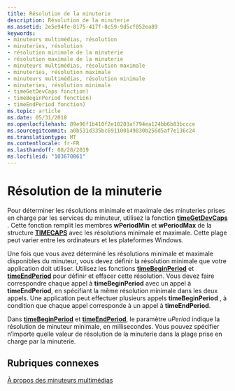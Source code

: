 ```yaml
---
title: Résolution de la minuterie
description: Résolution de la minuterie
ms.assetid: 2e5e94fe-8175-417f-8c59-9d5cf052ea89
keywords:
- minuteurs multimédias, résolution
- minuteries, résolution
- résolution minimale de la minuterie
- résolution maximale de la minuterie
- minuteurs multimédias, résolution maximale
- minuteries, résolution maximale
- minuteurs multimédias, résolution minimale
- minuteries, résolution minimale
- timeGetDevCaps fonction)
- timeBeginPeriod fonction)
- timeEndPeriod fonction)
ms.topic: article
ms.date: 05/31/2018
ms.openlocfilehash: 89e96f1b410f2e18203af794ea124bb6b83bccce
ms.sourcegitcommit: a0b531d335bc691100149830b256d5af7e136c24
ms.translationtype: MT
ms.contentlocale: fr-FR
ms.lasthandoff: 08/28/2019
ms.locfileid: "103670861"
---
```

# <a name="timer-resolution"></a>Résolution de la minuterie

Pour déterminer les résolutions minimale et maximale des minuteries prises en charge par les services du minuteur, utilisez la fonction [**timeGetDevCaps**](/windows/desktop/api/TimeAPI/nf-timeapi-timegetdevcaps) . Cette fonction remplit les membres **wPeriodMin** et **wPeriodMax** de la structure [**TIMECAPS**](/windows/desktop/api/TimeAPI/ns-timeapi-timecaps) avec les résolutions minimale et maximale. Cette plage peut varier entre les ordinateurs et les plateformes Windows.

Une fois que vous avez déterminé les résolutions minimale et maximale disponibles du minuteur, vous devez définir la résolution minimale que votre application doit utiliser. Utilisez les fonctions [**timeBeginPeriod**](/windows/desktop/api/TimeAPI/nf-timeapi-timebeginperiod) et [**timeEndPeriod**](/windows/desktop/api/TimeAPI/nf-timeapi-timeendperiod) pour définir et effacer cette résolution. Vous devez faire correspondre chaque appel à **timeBeginPeriod** avec un appel à **timeEndPeriod**, en spécifiant la même résolution minimale dans les deux appels. Une application peut effectuer plusieurs appels **timeBeginPeriod** , à condition que chaque appel corresponde à un appel à **timeEndPeriod**.

Dans [**timeBeginPeriod**](/windows/desktop/api/TimeAPI/nf-timeapi-timebeginperiod) et [**timeEndPeriod**](/windows/desktop/api/TimeAPI/nf-timeapi-timeendperiod), le paramètre *uPeriod* indique la résolution de minuteur minimale, en millisecondes. Vous pouvez spécifier n’importe quelle valeur de résolution de la minuterie dans la plage prise en charge par la minuterie.

## <a name="related-topics"></a>Rubriques connexes

<dl> <dt>

[À propos des minuteurs multimédias](about-multimedia-timers.md)
</dt> </dl>

 

 




